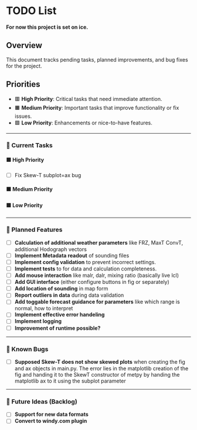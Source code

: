 # TODO List
**For now this project is set on ice.**

## Overview
This document tracks pending tasks, planned improvements, and bug fixes for the project.

## Priorities
- 🟥 **High Priority**: Critical tasks that need immediate attention.
- 🟧 **Medium Priority**: Important tasks that improve functionality or fix issues.
- 🟩 **Low Priority**: Enhancements or nice-to-have features.

---

### 🔧 Current Tasks
#### 🟥 High Priority
- [ ] Fix Skew-T subplot=ax bug

#### 🟧 Medium Priority

#### 🟩 Low Priority

---

### 📝 Planned Features
- [ ] **Calculation of additional weather parameters** like FRZ, MaxT ConvT, additional Hodograph vectors
- [ ] **Implement Metadata readout** of sounding files
- [ ] **Implement config validation** to prevent incorrect settings.
- [ ] **Implement tests** to for data and calculation completeness.
- [ ] **Add mouse interaction** like malr, dalr, mixing ratio (basically live lcl)
- [ ] **Add GUI interface** (either configure buttons in fig or separately)
- [ ] **Add location of sounding** in map form
- [ ] **Report outliers in data** during data validation
- [ ] **Add toggable forecast guidance for parameters** like which range is normal, how to interpret
- [ ] **Implement effective error handeling**
- [ ] **Implement logging**
- [ ] **Improvement of runtime possible?**

---

### 🐛 Known Bugs
- [ ] **Supposed Skew-T does not show skewed plots** when creating the fig and ax objects in main.py. The error lies in the matplotlib creation of the fig and handing it to the SkewT constructor of metpy by handing the matplotlib ax to it using the subplot parameter

---

### 🔮 Future Ideas (Backlog)
- [ ] **Support for new data formats**
- [ ] **Convert to windy.com plugin**
